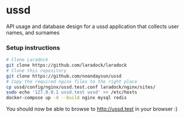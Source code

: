 # ussd
API usage and database design for a ussd application that collects user names, and surnames


### Setup instructions

```bash
# Clone Laradock
git clone https://github.com/laradock/laradock
# Clone this repository
git clone https://github.com/noondaysun/ussd
# Copy the required nginx files to the right place
cp ussd/config/nginx/ussd.test.conf laradock/nginx/sites/
sudo echo '127.0.0.1 ussd.test ussd' >> /etc/hosts
docker-compose up -d --build nginx mysql redis
```

You should now be able to browse to http://ussd.test in your browser :)